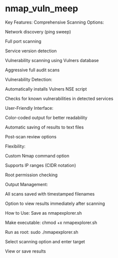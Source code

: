 # nmap_vuln_meep

Key Features:
Comprehensive Scanning Options:

Network discovery (ping sweep)

Full port scanning

Service version detection

Vulnerability scanning using Vulners database

Aggressive full audit scans

Vulnerability Detection:

Automatically installs Vulners NSE script

Checks for known vulnerabilities in detected services

User-Friendly Interface:

Color-coded output for better readability

Automatic saving of results to text files

Post-scan review options

Flexibility:

Custom Nmap command option

Supports IP ranges (CIDR notation)

Root permission checking

Output Management:

All scans saved with timestamped filenames

Option to view results immediately after scanning

How to Use:
Save as nmapexplorer.sh

Make executable: chmod +x nmapexplorer.sh

Run as root: sudo ./nmapexplorer.sh

Select scanning option and enter target

View or save results

